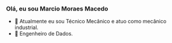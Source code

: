 ### Olá, eu sou Marcio Moraes Macedo

- 🔭 Atualmente eu sou Técnico Mecânico e atuo como mecânico industrial.
- 🌱 Engenheiro de Dados.
